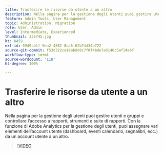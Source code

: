 ```yaml
---
title: Trasferire le risorse da utente a un altro
description: Nella pagina per la gestione degli utenti puoi gestire utenti e gruppi e controllare l’accesso a rapporti, strumenti e suite di rapporti. Con la funzione di Adobe Analytics per la gestione degli utenti, puoi assegnare vari elementi dell’account utente (dashboard, eventi calendario, segnalibri, ecc.) da un account utente a un altro.
feature: Admin Tools, User Management
topic: Administration, Migration
role: User, Admin
level: Intermediate, Experienced
thumbnail: 335745.jpg
kt: 8459
exl-id: 0949cb1f-9ea2-4682-8ca5-62b74434e722
source-git-commit: f53d322ca18abdd0c7f0f46de7a0146c5af14e6f
workflow-type: tm+mt
source-wordcount: '118'
ht-degree: 100%

---
```


# Trasferire le risorse da utente a un altro

Nella pagina per la gestione degli utenti puoi gestire utenti e gruppi e controllare l’accesso a rapporti, strumenti e suite di rapporti. Con la funzione di Adobe Analytics per la gestione degli utenti, puoi assegnare vari elementi dell’account utente (dashboard, eventi calendario, segnalibri, ecc.) da un account utente a un altro.


>[!VIDEO](https://video.tv.adobe.com/v/335745/?quality=12&learn=on)
